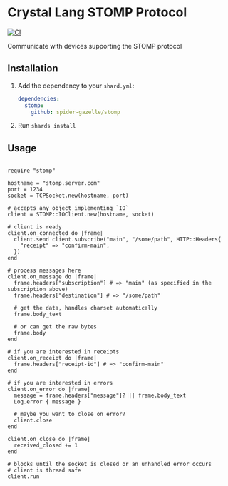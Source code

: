# Crystal Lang STOMP Protocol

[![CI](https://github.com/spider-gazelle/stomp/actions/workflows/ci.yml/badge.svg)](https://github.com/spider-gazelle/stomp/actions/workflows/ci.yml)

Communicate with devices supporting the STOMP protocol

## Installation

1. Add the dependency to your `shard.yml`:

   ```yaml
   dependencies:
     stomp:
       github: spider-gazelle/stomp
   ```

2. Run `shards install`


## Usage

```crystal

require "stomp"

hostname = "stomp.server.com"
port = 1234
socket = TCPSocket.new(hostname, port)

# accepts any object implementing `IO`
client = STOMP::IOClient.new(hostname, socket)

# client is ready
client.on_connected do |frame|
  client.send client.subscribe("main", "/some/path", HTTP::Headers{
    "receipt" => "confirm-main",
  })
end

# process messages here
client.on_message do |frame|
  frame.headers["subscription"] # => "main" (as specified in the subscription above)
  frame.headers["destination"] # => "/some/path"

  # get the data, handles charset automatically
  frame.body_text

  # or can get the raw bytes
  frame.body
end

# if you are interested in receipts
client.on_receipt do |frame|
  frame.headers["receipt-id"] # => "confirm-main"
end

# if you are interested in errors
client.on_error do |frame|
  message = frame.headers["message"]? || frame.body_text
  Log.error { message }

  # maybe you want to close on error?
  client.close
end

client.on_close do |frame|
  received_closed += 1
end

# blocks until the socket is closed or an unhandled error occurs
# client is thread safe
client.run

```
